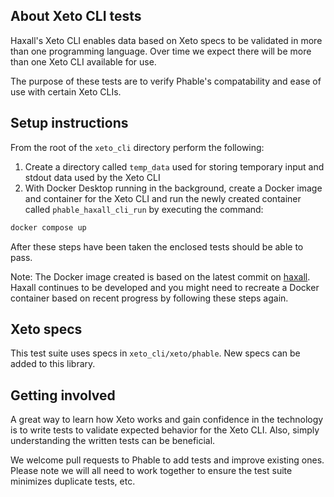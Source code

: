 ## About Xeto CLI tests

Haxall's Xeto CLI enables data based on Xeto specs to be validated in more than one programming language.  Over time we expect there will be more than one Xeto CLI available for use.

The purpose of these tests are to verify Phable's compatability and ease of use with certain Xeto CLIs.

## Setup instructions

From the root of the `xeto_cli` directory perform the following:
 1. Create a directory called `temp_data` used for storing temporary input and stdout data used by the Xeto CLI
 2. With Docker Desktop running in the background, create a Docker image and container for the Xeto CLI and run the newly created container called `phable_haxall_cli_run` by executing the command:
 ```bash
 docker compose up
 ```

After these steps have been taken the enclosed tests should be able to pass.

Note: The Docker image created is based on the latest commit on [haxall](https://github.com/haxall/haxall).  Haxall continues to be developed and you might need to recreate a Docker container based on recent progress by following these steps again.

## Xeto specs

This test suite uses specs in `xeto_cli/xeto/phable`.  New specs can be added to this library.

## Getting involved

A great way to learn how Xeto works and gain confidence in the technology is to write tests to validate expected behavior for the Xeto CLI.  Also, simply understanding the written tests can be beneficial.

We welcome pull requests to Phable to add tests and improve existing ones.  Please note we will all need to work together to ensure the test suite minimizes duplicate tests, etc.
